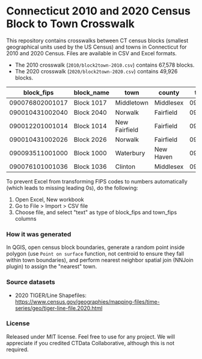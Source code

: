 # Connecticut 2010 and 2020 Census Block to Town Crosswalk

This repository contains crosswalks between CT census blocks (smallest geographical units used by the US Census) and towns in Connecticut for 2010 and 2020 Census. Files are available in CSV and Excel formats.

* The 2010 crosswalk (`2010/block2town-2010.csv`) contains 67,578 blocks.
* The 2020 crosswalk (`2020/block2town-2020.csv`) contains 49,926 blocks.

|block_fips|block_name|town|county|town_fips
|--|--|--|--|--|
|090076802001017|Block 1017|Middletown|Middlesex|0900747360
|090010431002040|Block 2040|Norwalk|Fairfield|0900156060
|090012201001014|Block 1014|New Fairfield|Fairfield|0900150860
|090010431002026|Block 2026|Norwalk|Fairfield|0900156060
|090093511001000|Block 1000|Waterbury|New Haven|0900980070
|090076101001036|Block 1036|Clinton|Middlesex|0900715350


To prevent Excel from transforming FIPS codes to numbers automatically
(which leads to missing leading 0s), do the following:

1. Open Excel, New workbook
1. Go to File > Import > CSV file
1. Choose file, and select "text" as type of block_fips and town_fips columns


### How it was generated
In QGIS, open census block boundaries, generate a random point inside polygon (use `Point on surface` function, not centroid to ensure they fall within town boundaries), and perform nearest neighbor spatial join
(NNJoin plugin) to assign the "nearest" town.

### Source datasets
* 2020 TIGER/Line Shapefiles: https://www.census.gov/geographies/mapping-files/time-series/geo/tiger-line-file.2020.html

### License
Released under MIT license. Feel free to use for any project. We will appreciate if you credited CTData Collaborative, although this is not required.

